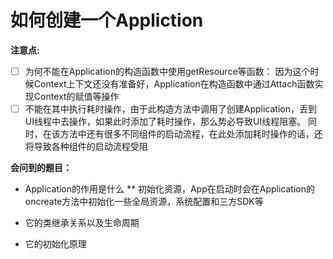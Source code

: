 # 如何创建一个Appliction  
**注意点:**  
- [ ] 为何不能在Application的构造函数中使用getResource等函数： 因为这个时候Context上下文还没有准备好，Application在构造函数中通过Attach函数实现Context的赋值等操作
- [ ] 不能在其中执行耗时操作，由于此构造方法中调用了创建Application，丢到UI线程中去操作，如果此时添加了耗时操作，那么势必导致UI线程阻塞。
	同时，在该方法中还有很多不同组件的启动流程，在此处添加耗时操作的话，还将导致各种组件的启动流程受阻

**会问到的题目：**
* Application的作用是什么
 ** 初始化资源，App在启动时会在Application的oncreate方法中初始化一些全局资源，系统配置和三方SDK等

* 它的类继承关系以及生命周期

* 它的初始化原理
